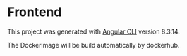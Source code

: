 # Frontend

This project was generated with [Angular CLI](https://github.com/angular/angular-cli) version 8.3.14.

The Dockerimage will be build automatically by dockerhub.

